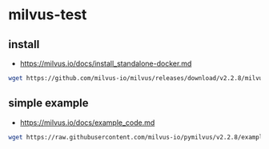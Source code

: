 # milvus-test

## install
* https://milvus.io/docs/install_standalone-docker.md

```bash
wget https://github.com/milvus-io/milvus/releases/download/v2.2.8/milvus-standalone-docker-compose.yml -O docker-compose.yml
```

## simple example
* https://milvus.io/docs/example_code.md
```bash
wget https://raw.githubusercontent.com/milvus-io/pymilvus/v2.2.8/examples/hello_milvus.py
```
